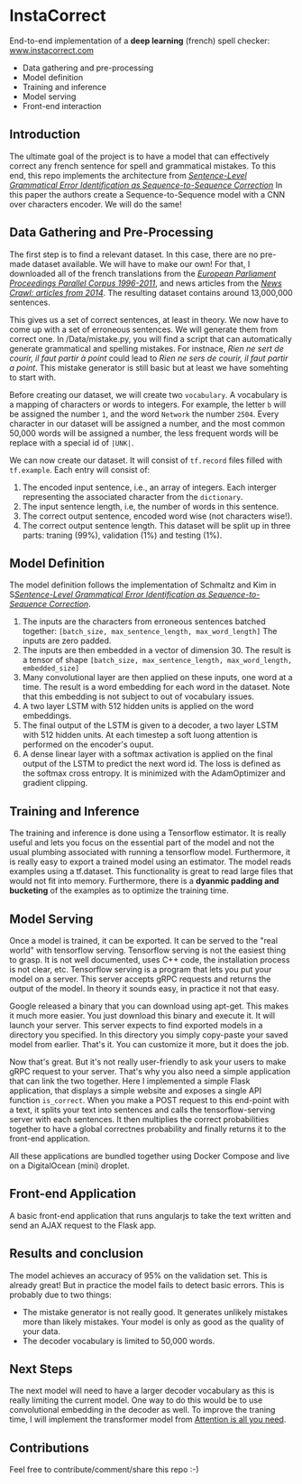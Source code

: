 # InstaCorrect
End-to-end implementation of a **deep learning** (french) spell checker: www.instacorrect.com
* Data gathering and pre-processing
* Model definition
* Training and inference
* Model serving
* Front-end interaction

## Introduction
The ultimate goal of the project is to have a model that can effectively correct any french sentence for spell and grammatical mistakes. To this end, this repo implements the architecture from [*Sentence-Level Grammatical Error Identification as Sequence-to-Sequence Correction*](https://arxiv.org/abs/1604.04677)
In this paper the authors create a Sequence-to-Sequence model with a CNN over characters encoder. We will do the same!

## Data Gathering and Pre-Processing
The first step is to find a relevant dataset. In this case, there are no pre-made dataset available. We will have to make our own! For that, I downloaded all of the french translations from the [*European Parliament Proceedings Parallel Corpus 1996-2011*](http://www.statmt.org/europarl/), and news articles from the [*News Crawl: articles from 2014*](http://www.statmt.org/wmt15/translation-task.html). The resulting dataset contains around 13,000,000 sentences.

This gives us a set of correct sentences, at least in theory. We now have to come up with a set of erroneous sentences. We will generate them from correct one. In /Data/mistake.py, you will find a script that can automatically generate grammatical and spelling mistakes.
For instnace, *Rien ne sert de courir, il faut partir à point* could lead to *Rien ne sers de courir, il faut partir a point*. This mistake generator is still basic but at least we have somehting to start with.

Before creating our dataset, we will create two `vocabulary`. A vocabulary is a mapping of characters or words to integers. For example, the letter `b` will be assigned the number `1`, and the word `Network` the number `2504`. Every character in our dataset will be assigned a number, and the most common 50,000 words will be assigned a number, the less frequent words will be replace with a special id of `|UNK|`.

We can now create our dataset. It will consist of `tf.record` files filled with `tf.example`. Each entry will consist of:
1. The encoded input sentence, i.e., an array of integers. Each interger representing the associated character from the `dictionary`.
2. The input sentence length, i.e, the number of words in this sentence.
3. The correct output sentence, encoded word wise (not characters wise!).
4. The correct output sentence length.
This dataset will be split up in three parts: traning (99%), validation (1%) and testing (1%).

## Model Definition
The model definition follows the implementation of Schmaltz and Kim in S[*Sentence-Level Grammatical Error Identification as Sequence-to-Sequence Correction*](https://arxiv.org/abs/1604.04677).
1. The inputs are the characters from erroneous sentences batched together: `[batch_size, max_sentence_length, max_word_length]`
   The inputs are zero padded.
2. The inputs are then embedded in a vector of dimension 30. The result is a tensor of shape `[batch_size, max_sentence_length, max_word_length, embedded_size]`
2. Many convolutional layer are then applied on these inputs, one word at a time. The result is a word embedding for each word in the dataset. Note that this embedding is not subject to out of vocabulary issues.
3. A two layer LSTM with 512 hidden units is applied on the word embeddings.
4. The final output of the LSTM is given to a decoder, a two layer LSTM with 512 hidden units. At each timestep a soft luong attention is performed on the encoder's ouput.
4. A dense linear layer with a softmax activation is applied on the final output of the LSTM to predict the next word id.
The loss is defined as the softmax cross entropy. It is minimized with the AdamOptimizer and gradient clipping.

## Training and Inference
The training and inference is done using a Tensorflow estimator. It is really useful and lets you focus on the essential part of the model and not the usual plumbing associated with running a tensorflow model. Furthermore, it is really easy to export a trained model using an estimator. The model reads examples using a tf.dataset. This functionality is great to read large files that would not fit into memory. Furthermore, there is a **dyanmic padding and bucketing** of the examples as to optimize the training time.

## Model Serving
Once a model is trained, it can be exported. It can be served to the "real world" with tensorflow serving. Tensorflow serving is not the easiest thing to grasp. It is not well documented, uses C++ code, the installation process is not clear, etc. Tensorflow serving is a program that lets you put your model on a server. This server accepts gRPC requests and returns the output of the model. In theory it sounds easy, in practice it not that easy.

Google released a binary that you can download using apt-get. This makes it much more easier. You just download this binary and execute it. It will launch your server. This server expects to find exported models in a directory you specified. In this directory you simply copy-paste your saved model from earlier. That's it. You can customize it more, but it does the job.

Now that's great. But it's not really user-friendly to ask your users to make gRPC request to your server. That's why you also need a simple application that can link the two together. Here I implemented a simple Flask application, that displays a simple website and exposes a single API function `is_correct`. When you make a POST request to this end-point with a text, it splits your text into sentences and calls the tensorflow-serving server with each sentences. It then multiplies the correct probabilities together to have a global correctnes probability and finally returns it to the front-end application.

All these applications are bundled together using Docker Compose and live on a DigitalOcean (mini) droplet.

## Front-end Application
A basic front-end application that runs angularjs to take the text written and send an AJAX request to the Flask app.

## Results and conclusion
The model achieves an accuracy of 95% on the validation set. This is already great! But in practice the model fails to detect basic errors. This is probably due to two things:
* The mistake generator is not really good. It generates unlikely mistakes more than likely mistakes. Your model is only as good as the quality of your data.
* The decoder vocabulary is limited to 50,000 words.

## Next Steps
The next model will need to have a larger decoder vocabulary as this is really limiting the current model. One way to do this would be to use convolutional embedding in the decoder as well. To improve the traning time, I will implement the transformer model from [Attention is all you need](https://arxiv.org/abs/1706.03762).

## Contributions
Feel free to contribute/comment/share this repo :-)

